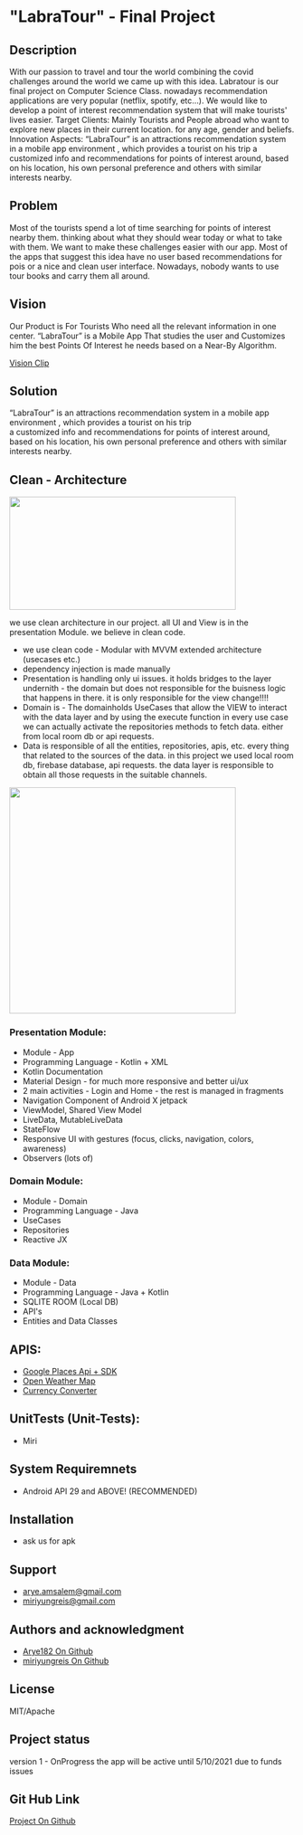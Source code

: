 # "LabraTour" - Final Project

## Description
With our passion to travel and tour the world combining the covid challenges around the world we came up with this idea.
Labratour is our final project on Computer Science Class. nowadays recommendation applications are very popular (netflix, spotify, etc…).
We would like to develop a point of interest recommendation system that will make tourists' lives easier.
Target Clients: Mainly Tourists and People abroad who want to explore new places in their current location.  for any age, gender and beliefs.
Innovation Aspects: “LabraTour” is  an attractions recommendation system in a mobile app  environment , which provides a tourist on his trip
a  customized info and recommendations for points of interest around,   based on his location, his own personal preference and others  with similar interests nearby.

## Problem
Most of the tourists spend a lot of time searching for points of interest nearby them. thinking about what they should wear
today or what to take with them. We want to make these challenges easier with our app.
Most of the apps that suggest this idea have no user based recommendations for pois or a nice and clean user interface.
Nowadays, nobody wants to use tour books and carry them all around.

## Vision
Our Product is For Tourists Who need all the relevant information in one center. “LabraTour” is a
Mobile App That studies the user and Customizes him the best Points Of Interest he needs based on a Near-By Algorithm.

[Vision Clip](https://drive.google.com/drive/folders/1QB2G8W83gZMo1F9RghH-OQyRx7Rc6yu3)

## Solution
“LabraTour” is  an attractions recommendation system in a mobile app  environment , which provides a tourist on his trip  
a  customized info and recommendations for points of interest around,   based on his location, his own personal preference and others  with similar interests nearby.

## Clean - Architecture

<img src="https://cdn.statically.io/img/miro.medium.com/max/768/1*Xz9N14Fx30za5vggYnkBeA.png" width="400" height="200">

we use clean architecture in our project. all UI and View is in the presentation Module.
we believe in clean code.

- we use clean code - Modular with MVVM extended architecture (usecases etc.)
- dependency injection is made manually
- Presentation is handling only ui issues. it holds bridges to the layer undernith - the domain but does not
  responsible for the buisness logic that happens in there. it is only responsible for the view change!!!!
- Domain is - The domainholds UseCases that allow the VIEW to interact with the data layer and by using the
  execute function in every use case we can actually activate the repositories methods to fetch data. either from local room db or api requests.
- Data is responsible of all the entities, repositories, apis, etc. every thing that related to the sources of the data. in this
  project we used local room db, firebase database, api requests. the data layer is responsible to obtain all those requests in the suitable
  channels.

<img src="file:///android_asset/img/architecture.JPG" width="400" height="400">

### Presentation Module:
- Module - App
- Programming Language - Kotlin + XML
- Kotlin Documentation
- Material Design - for much more responsive and better ui/ux
- 2 main activities - Login and Home - the rest is managed in fragments
- Navigation Component of Android X jetpack
- ViewModel, Shared View Model
- LiveData, MutableLiveData
- StateFlow
- Responsive UI with gestures (focus, clicks, navigation, colors, awareness)
- Observers (lots of)

### Domain Module:
- Module - Domain
- Programming Language - Java
- UseCases
- Repositories
- Reactive JX

### Data Module:
- Module - Data
- Programming Language - Java + Kotlin
- SQLITE ROOM (Local DB)
- API's
- Entities and Data Classes

## APIS:
- [Google Places Api + SDK](https://developers.google.com/maps/documentation/places/web-service/overview)
- [Open Weather Map](https://openweathermap.org/api)
- [Currency Converter](https://api.exchangeratesapi.io/v1/)

## UnitTests (Unit-Tests):
- Miri

## System Requiremnets
- Android API 29 and ABOVE! (RECOMMENDED)

## Installation
- ask us for apk

## Support
- arye.amsalem@gmail.com
- miriyungreis@gmail.com

## Authors and acknowledgment
- [Arye182 On Github](https://github.com/Arye182)
- [miriyungreis On Github](https://github.com/miriyungreis)

## License
MIT/Apache

## Project status
version 1 - OnProgress
the app will be active until 5/10/2021 due to funds issues

## Git Hub Link
[Project On Github](https://github.com/Arye182/LabraTour)
